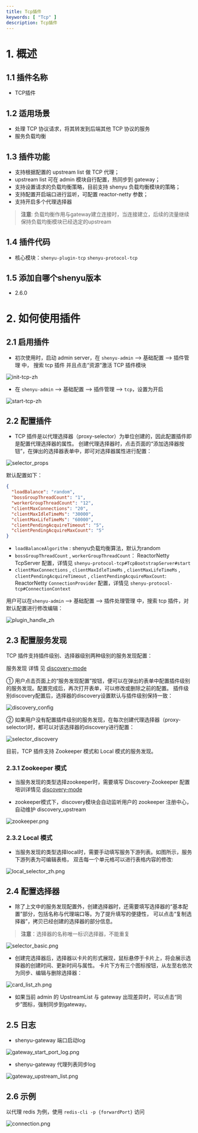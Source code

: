 ```yaml
---
title: Tcp插件
keywords: [ "Tcp" ]
description: Tcp插件
---
```


# 1. 概述

## 1.1 插件名称

- TCP插件

## 1.2 适用场景

- 处理 TCP 协议请求，将其转发到后端其他 TCP 协议的服务
- 服务负载均衡

## 1.3 插件功能

* 支持根据配置的 upstream list 做 TCP 代理；
* upstream list 可在 admin 模块自行配置，热同步到 gateway；
* 支持设置请求的负载均衡策略，目前支持 shenyu 负载均衡模块的策略；
* 支持配置开启端口进行监听，可配置 reactor-netty 参数；
* 支持开启多个代理选择器

> __注意__: 负载均衡作用与gateway建立连接时，当连接建立，后续的流量继续保持负载均衡模块已经选定的upstream

## 1.4 插件代码

- 核心模块：`shenyu-plugin-tcp` `shenyu-protocol-tcp`

## 1.5 添加自哪个shenyu版本

- 2.6.0

# 2. 如何使用插件

## 2.1 启用插件

- 初次使用时，启动 admin server，在 `shenyu-admin` --> 基础配置 --> 插件管理 中， 搜索 tcp 插件 并且点击“资源”激活 TCP 插件模块

![init-tcp-zh](/img/shenyu/plugin/tcp/init_tcp_zh.png)

- 在 `shenyu-admin` --> 基础配置 --> 插件管理 --> `tcp`，设置为开启

![start-tcp-zh](/img/shenyu/plugin/tcp/start_tcp_zh.png)

## 2.2 配置插件

- TCP 插件是以代理选择器（proxy-selector）为单位创建的，因此配置插件即是配置代理选择器的属性。 创建代理选择器时，点击页面的“添加选择器按钮”，在弹出的选择器表单中，即可对选择器属性进行配置：

![selector_props](/img/shenyu/plugin/tcp/selector_props.png)

 默认配置如下：

```json
{
  "loadBalance": "random",
  "bossGroupThreadCount": "1",
  "workerGroupThreadCount": "12",
  "clientMaxConnections": "20",
  "clientMaxIdleTimeMs": "30000",
  "clientMaxLifeTimeMs": "60000",
  "clientPendingAcquireTimeout": "5",
  "clientPendingAcquireMaxCount": "5"
}
```

- `loadBalanceAlgorithm` : shenyu负载均衡算法，默认为random
- `bossGroupThreadCount` , `workerGroupThreadCount`：
ReactorNetty TcpServer 配置，详情见  `shenyu-protocol-tcp#TcpBootstrapServer#start`
- `clientMaxConnections` , `clientMaxIdleTimeMs` , `clientMaxLifeTimeMs` , `clientPendingAcquireTimeout` ,
`clientPendingAcquireMaxCount`: ReactorNetty `ConnectionProvider` 配置，详情见 `shenyu-protocol-tcp#ConnectionContext`


用户可以在`shenyu-admin` --> 基础配置 --> 插件处理管理 中，搜索 tcp 插件，对默认配置进行修改编辑：

![plugin_handle_zh](/img/shenyu/plugin/tcp/plugin_handle_zh.png)

## 2.3 配置服务发现

TCP 插件支持插件级别、选择器级别两种级别的服务发现配置：

服务发现 详情 见  [discovery-mode](../discovery/discovery-mode.md)

① 用户点击页面上的“服务发现配置”按钮，便可以在弹出的表单中配置插件级别的服务发现。配置完成后，再次打开表单，可以修改或删除之前的配置。
插件级别discovery配置后，选择器的discovery设置默认与插件级别保持一致：

![discovery_config](/img/shenyu/plugin/tcp/discovery_config.png)

② 如果用户没有配置插件级别的服务发现，在每次创建代理选择器（proxy-selector)时，都可以对该选择器的discovery进行配置：

![selector_discovery](/img/shenyu/plugin/tcp/selector_discovery.png)


目前，TCP 插件支持 Zookeeper 模式和 Local 模式的服务发现。

### 2.3.1 Zookeeper 模式

- 当服务发现的类型选择zookeeper时，需要填写 Discovery-Zookeeper 配置 培训详情见 [discovery-mode](../discovery/discovery-mode.md)

- zookeeper模式下，discovery模块会自动监听用户的 zookeeper 注册中心，自动维护 discovery_upstream 

![zookeeper.png](/img/shenyu/plugin/tcp/zookeeper.png)


### 2.3.2 Local 模式

- 当服务发现的类型选择local时，需要手动填写服务下游列表。如图所示，服务下游列表为可编辑表格，
双击每一个单元格可以进行表格内容的修改:

![local_selector_zh.png](/img/shenyu/plugin/tcp/local_selector_zh.png)


## 2.4 配置选择器

- 除了上文中的服务发现配置外，创建选择器时，还需要填写选择器的“基本配置”部分，包括名称与代理端口等。为了提升填写的便捷性，
可以点击“复制选择器”，拷贝已经创建的选择器的部分信息。

> __注意__：选择器的名称唯一标识选择器，不能重复

![selector_basic.png](/img/shenyu/plugin/tcp/selector_basic.png)

- 创建完选择器后，选择器以卡片的形式展现，鼠标悬停于卡片上，将会展示选择器的创建时间、更新时间与属性。
卡片下方有三个图标按钮，从左至右依次为同步、编辑与删除选择器：

![card_list_zh.png](/img/shenyu/plugin/tcp/card_list_zh.png)

- 如果当前 admin 的 UpstreamList 与 gateway 出现差异时，可以点击“同步”图标，强制同步到gateway。

## 2.5 日志

- shenyu-gateway 端口启动log

![gateway_start_port_log.png](/img/shenyu/plugin/tcp/gateway_start_port_log.png)

- shenyu-gateway 代理列表同步log

![gateway_upstream_list.png](/img/shenyu/plugin/tcp/gateway_upstream_list.png)

## 2.6 示例

以代理 redis 为例，使用 `redis-cli -p {forwardPort}` 访问

![connection.png](/img/shenyu/plugin/tcp/redis_connection.png)




